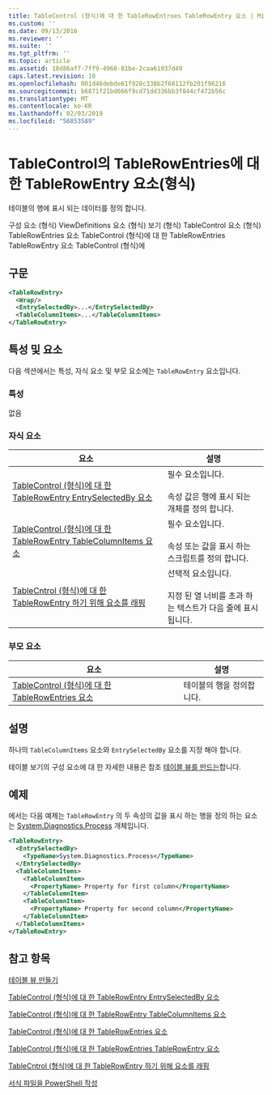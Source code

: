 ```yaml
---
title: TableControl (형식)에 대 한 TableRowEntroes TableRowEntry 요소 | Microsoft Docs
ms.custom: ''
ms.date: 09/13/2016
ms.reviewer: ''
ms.suite: ''
ms.tgt_pltfrm: ''
ms.topic: article
ms.assetid: 18d86af7-7ff9-4968-81be-2caa61937d49
caps.latest.revision: 10
ms.openlocfilehash: 001d46debde61f928c338b2f68112fb201f96216
ms.sourcegitcommit: b6871f21bd666f9cd71dd336bb3f844cf472b56c
ms.translationtype: MT
ms.contentlocale: ko-KR
ms.lasthandoff: 02/03/2019
ms.locfileid: "56853589"
---
```

# <a name="tablerowentry-element-for-tablerowentroes-for-tablecontrol-format"></a>TableControl의 TableRowEntries에 대한 TableRowEntry 요소(형식)

테이블의 행에 표시 되는 데이터를 정의 합니다.

구성 요소 (형식) ViewDefinitions 요소 (형식) 보기 (형식) TableControl 요소 (형식) TableRowEntries 요소 TableControl (형식)에 대 한 TableRowEntries TableRowEntry 요소 TableControl (형식)에

## <a name="syntax"></a>구문

```xml
<TableRowEntry>
  <Wrap/>
  <EntrySelectedBy>...</EntrySelectedBy>
  <TableColumnItems>...</TableColumnItems>
</TableRowEntry>
```

## <a name="attributes-and-elements"></a>특성 및 요소

다음 섹션에서는 특성, 자식 요소 및 부모 요소에는 `TableRowEntry` 요소입니다.

### <a name="attributes"></a>특성

없음

### <a name="child-elements"></a>자식 요소

|요소|설명|
|-------------|-----------------|
|[TableControl (형식)에 대 한 TableRowEntry EntrySelectedBy 요소](./entryselectedby-element-for-tablerowentry-for-tablecontrol-format.md)|필수 요소입니다.<br /><br /> 속성 값은 행에 표시 되는 개체를 정의 합니다.|
|[TableControl (형식)에 대 한 TableRowEntry TableColumnItems 요소](./tablecolumnitems-element-for-tablerowentry-for-tablecontrol-format.md)|필수 요소입니다.<br /><br /> 속성 또는 값을 표시 하는 스크립트를 정의 합니다.|
|[TableCntrol (형식)에 대 한 TableRowEntry 하기 위해 요소를 래핑](./wrap-element-for-tablerowentry-for-tablecontrl-format.md)|선택적 요소입니다.<br /><br /> 지정 된 열 너비를 초과 하는 텍스트가 다음 줄에 표시 됩니다.|

### <a name="parent-elements"></a>부모 요소

|요소|설명|
|-------------|-----------------|
|[TableControl (형식)에 대 한 TableRowEntries 요소](./tablerowentries-element-for-tablecontrol-format.md)|테이블의 행을 정의합니다.|

## <a name="remarks"></a>설명

하나의 `TableColumnItems` 요소와 `EntrySelectedBy` 요소를 지정 해야 합니다.

테이블 보기의 구성 요소에 대 한 자세한 내용은 참조 [테이블 뷰를 만드는](./creating-a-table-view.md)합니다.

## <a name="example"></a>예제

에서는 다음 예제는 `TableRowEntry` 의 두 속성의 값을 표시 하는 행을 정의 하는 요소는 [System.Diagnostics.Process](/dotnet/api/System.Diagnostics.Process) 개체입니다.

```xml
<TableRowEntry>
  <EntrySelectedBy>
    <TypeName>System.Diagnostics.Process</TypeName>
  </EntrySelectedBy>
  <TableColumnItems>
    <TableColumnItem>
      <PropertyName> Property for first column</PropertyName>
    </TableColumnItem>
    <TableColumnItem>
      <PropertyName> Property for second column</PropertyName>
    </TableColumnItem>
  </TableColumnItems>
</TableRowEntry>
```

## <a name="see-also"></a>참고 항목

[테이블 뷰 만들기](./creating-a-table-view.md)

[TableControl (형식)에 대 한 TableRowEntry EntrySelectedBy 요소](./entryselectedby-element-for-tablerowentry-for-tablecontrol-format.md)

[TableControl (형식)에 대 한 TableRowEntry TableColumnItems 요소](./tablecolumnitems-element-for-tablerowentry-for-tablecontrol-format.md)

[TableControl (형식)에 대 한 TableRowEntries 요소](./tablerowentries-element-for-tablecontrol-format.md)

[TableControl (형식)에 대 한 TableRowEntries TableRowEntry 요소](./tablerowentry-element-for-tablerowentroes-for-tablecontrol-format.md)

[TableCntrol (형식)에 대 한 TableRowEntry 하기 위해 요소를 래핑](./wrap-element-for-tablerowentry-for-tablecontrl-format.md)

[서식 파일을 PowerShell 작성](./writing-a-powershell-formatting-file.md)
